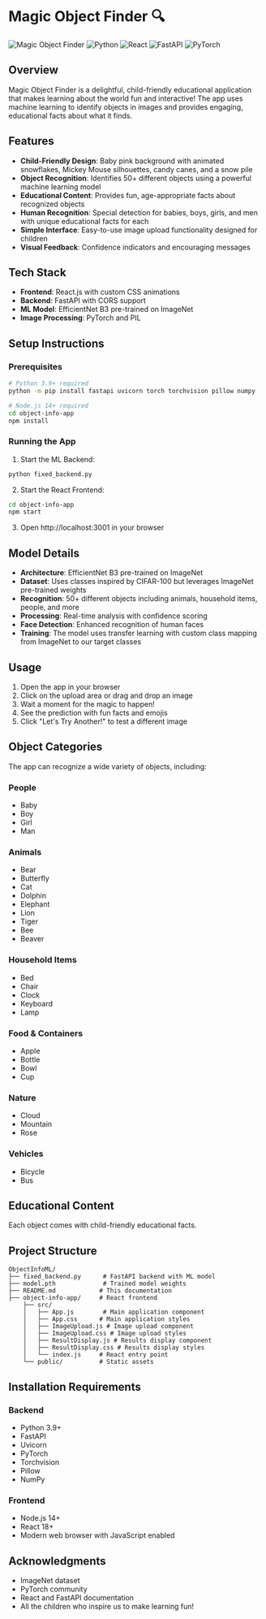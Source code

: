 # Magic Object Finder 🔍

![Magic Object Finder](https://img.shields.io/badge/Magic%20Object%20Finder-Child%20Friendly-ff69b4)
![Python](https://img.shields.io/badge/Python-3.9%2B-blue)
![React](https://img.shields.io/badge/React-18.x-61DAFB)
![FastAPI](https://img.shields.io/badge/FastAPI-0.95.1-009688)
![PyTorch](https://img.shields.io/badge/PyTorch-2.0.0-EE4C2C)

## Overview

Magic Object Finder is a delightful, child-friendly educational application that makes learning about the world fun and interactive! The app uses machine learning to identify objects in images and provides engaging, educational facts about what it finds.

## Features

- **Child-Friendly Design**: Baby pink background with animated snowflakes, Mickey Mouse silhouettes, candy canes, and a snow pile
- **Object Recognition**: Identifies 50+ different objects using a powerful machine learning model
- **Educational Content**: Provides fun, age-appropriate facts about recognized objects
- **Human Recognition**: Special detection for babies, boys, girls, and men with unique educational facts for each
- **Simple Interface**: Easy-to-use image upload functionality designed for children
- **Visual Feedback**: Confidence indicators and encouraging messages

## Tech Stack

- **Frontend**: React.js with custom CSS animations
- **Backend**: FastAPI with CORS support
- **ML Model**: EfficientNet B3 pre-trained on ImageNet
- **Image Processing**: PyTorch and PIL

## Setup Instructions

### Prerequisites
```bash
# Python 3.9+ required
python -m pip install fastapi uvicorn torch torchvision pillow numpy

# Node.js 14+ required
cd object-info-app
npm install
```

### Running the App

1. Start the ML Backend:
```bash
python fixed_backend.py
```

2. Start the React Frontend:
```bash
cd object-info-app
npm start
```

3. Open http://localhost:3001 in your browser

## Model Details

- **Architecture**: EfficientNet B3 pre-trained on ImageNet
- **Dataset**: Uses classes inspired by CIFAR-100 but leverages ImageNet pre-trained weights
- **Recognition**: 50+ different objects including animals, household items, people, and more
- **Processing**: Real-time analysis with confidence scoring
- **Face Detection**: Enhanced recognition of human faces
- **Training**: The model uses transfer learning with custom class mapping from ImageNet to our target classes

## Usage

1. Open the app in your browser
2. Click on the upload area or drag and drop an image
3. Wait a moment for the magic to happen!
4. See the prediction with fun facts and emojis
5. Click "Let's Try Another!" to test a different image

## Object Categories

The app can recognize a wide variety of objects, including:

### People 
- Baby 
- Boy
- Girl 
- Man 

### Animals 
- Bear 
- Butterfly 
- Cat 
- Dolphin 
- Elephant 
- Lion 
- Tiger 
- Bee 
- Beaver 

### Household Items 
- Bed 
- Chair 
- Clock 
- Keyboard 
- Lamp 

### Food & Containers 
- Apple 
- Bottle 
- Bowl 
- Cup 

### Nature 
- Cloud 
- Mountain 
- Rose 

### Vehicles 
- Bicycle 
- Bus 

##  Educational Content

Each object comes with child-friendly educational facts. 

## Project Structure

```
ObjectInfoML/
├── fixed_backend.py      # FastAPI backend with ML model
├── model.pth             # Trained model weights
├── README.md            # This documentation
├── object-info-app/     # React frontend
    ├── src/
    │   ├── App.js        # Main application component
    │   ├── App.css      # Main application styles
    │   ├── ImageUpload.js # Image upload component
    │   ├── ImageUpload.css # Image upload styles
    │   ├── ResultDisplay.js # Results display component
    │   ├── ResultDisplay.css # Results display styles
    │   └── index.js     # React entry point
    └── public/          # Static assets
```

##  Installation Requirements

### Backend
- Python 3.9+
- FastAPI
- Uvicorn
- PyTorch
- Torchvision
- Pillow
- NumPy

### Frontend
- Node.js 14+
- React 18+
- Modern web browser with JavaScript enabled

##  Acknowledgments

- ImageNet dataset
- PyTorch community
- React and FastAPI documentation
- All the children who inspire us to make learning fun!


